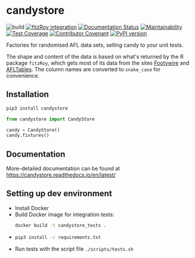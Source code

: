 # candystore

![build](https://github.com/tipresias/candystore/workflows/tests/badge.svg)
[![fitzRoy integration](https://github.com/tipresias/candystore/actions/workflows/integration.yml/badge.svg)](https://github.com/tipresias/candystore/actions/workflows/integration.yml)
[![Documentation Status](https://readthedocs.org/projects/candystore/badge/?version=latest)](https://candystore.readthedocs.io/en/latest/?badge=latest)
[![Maintainability](https://api.codeclimate.com/v1/badges/6efe0c54b8ac8682b719/maintainability)](https://codeclimate.com/github/tipresias/candystore/maintainability)
[![Test Coverage](https://api.codeclimate.com/v1/badges/6efe0c54b8ac8682b719/test_coverage)](https://codeclimate.com/github/tipresias/candystore/test_coverage)
[![Contributor Covenant](https://img.shields.io/badge/Contributor%20Covenant-v2.0%20adopted-ff69b4.svg)](code_of_conduct.md)
[![PyPI version](https://badge.fury.io/py/candystore.svg)](https://badge.fury.io/py/candystore)

Factories for randomised AFL data sets, selling candy to your unit tests.

The shape and content of the data is based on what's returned by the R package `fitzRoy`, which gets most of its data from the sites [Footywire](https://www.footywire.com/) and [AFLTables](https://afltables.com/afl/afl_index.html). The column names are converted to `snake_case` for convenience.

## Installation

```bash
pip3 install candystore
```

```python
from candystore import CandyStore

candy = CandyStore()
candy.fixtures()
```

## Documentation

More-detailed documentation can be found at https://candystore.readthedocs.io/en/latest/

## Setting up dev environment

- Install Docker
- Build Docker image for integration tests:
  ```bash
  docker build -t candystore_tests .
  ```
- ```bash
  pip3 install -r requirements.txt
  ```
- Run tests with the script file `./scripts/tests.sh`
